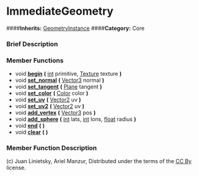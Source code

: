 #  ImmediateGeometry  
####**Inherits:** [GeometryInstance](class_geometryinstance)
####**Category:** Core

###  Brief Description  


###  Member Functions 
  * void  **[begin](#begin)**  **(** [int](class_int) primitive, [Texture](class_texture) texture  **)**
  * void  **[set&#95;normal](#set_normal)**  **(** [Vector3](class_vector3) normal  **)**
  * void  **[set&#95;tangent](#set_tangent)**  **(** [Plane](class_plane) tangent  **)**
  * void  **[set&#95;color](#set_color)**  **(** [Color](class_color) color  **)**
  * void  **[set&#95;uv](#set_uv)**  **(** [Vector2](class_vector2) uv  **)**
  * void  **[set&#95;uv2](#set_uv2)**  **(** [Vector2](class_vector2) uv  **)**
  * void  **[add&#95;vertex](#add_vertex)**  **(** [Vector3](class_vector3) pos  **)**
  * void  **[add&#95;sphere](#add_sphere)**  **(** [int](class_int) lats, [int](class_int) lons, [float](class_float) radius  **)**
  * void  **[end](#end)**  **(** **)**
  * void  **[clear](#clear)**  **(** **)**

###  Member Function Description  


(c) Juan Linietsky, Ariel Manzur, Distributed under the terms of the [CC By](https://creativecommons.org/licenses/by/3.0/legalcode) license.
